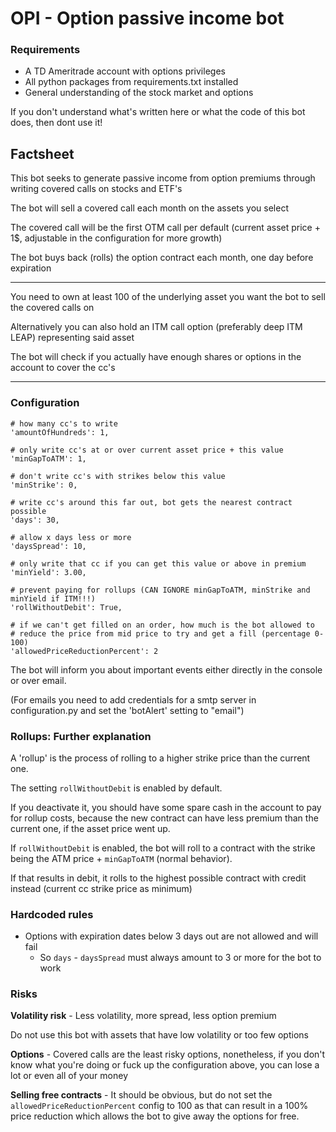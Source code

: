 # OPI - Option passive income bot

### Requirements

- A TD Ameritrade account with options privileges
- All python packages from requirements.txt installed
- General understanding of the stock market and options

If you don't understand what's written here or what the code of this bot does, then dont use it!

## Factsheet

This bot seeks to generate passive income from option premiums through writing covered calls on stocks and ETF's

The bot will sell a covered call each month on the assets you select

The covered call will be the first OTM call per default (current asset price + 1$, adjustable in the configuration for more growth)

The bot buys back (rolls) the option contract each month, one day before expiration

---

You need to own at least 100 of the underlying asset you want the bot to sell the covered calls on

Alternatively you can also hold an ITM call option (preferably deep ITM LEAP) representing said asset

The bot will check if you actually have enough shares or options in the account to cover the cc's

---

### Configuration

    # how many cc's to write
    'amountOfHundreds': 1,

    # only write cc's at or over current asset price + this value
    'minGapToATM': 1,

    # don't write cc's with strikes below this value
    'minStrike': 0,

    # write cc's around this far out, bot gets the nearest contract possible
    'days': 30,

    # allow x days less or more
    'daysSpread': 10,

    # only write that cc if you can get this value or above in premium
    'minYield': 3.00,

    # prevent paying for rollups (CAN IGNORE minGapToATM, minStrike and minYield if ITM!!!)
    'rollWithoutDebit': True,

    # if we can't get filled on an order, how much is the bot allowed to
    # reduce the price from mid price to try and get a fill (percentage 0-100)
    'allowedPriceReductionPercent': 2

The bot will inform you about important events either directly in the console or over email.

(For emails you need to add credentials for a smtp server in configuration.py and set the 'botAlert' setting to "email")

### Rollups: Further explanation

A 'rollup' is the process of rolling to a higher strike price than the current one.

The setting `rollWithoutDebit` is enabled by default.

If you deactivate it, you should have some spare cash in the account to pay for rollup costs, because the new contract can have less premium than the current one,
if the asset price went up.

If `rollWithoutDebit` is enabled, the bot will roll to a contract with the strike being the ATM price + `minGapToATM` (normal behavior).

If that results in debit, it rolls to the highest possible contract with credit instead (current cc strike price as minimum)

### Hardcoded rules

- Options with expiration dates below 3 days out are not allowed and will fail
    - So `days` - `daysSpread` must always amount to 3 or more for the bot to work

### Risks

**Volatility risk** - Less volatility, more spread, less option premium

Do not use this bot with assets that have low volatility or too few options

**Options** - Covered calls are the least risky options, nonetheless, if you don't know what you're doing or fuck up the configuration above, you can lose a lot or even all of your money

**Selling free contracts** - It should be obvious, but do not set the `allowedPriceReductionPercent` config to 100 as that can result in a 100% price reduction
which allows the bot to give away the options for free.